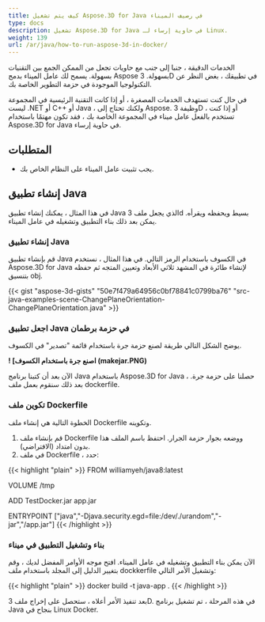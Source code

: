 ```yaml
---
title: كيف يتم تشغيل Aspose.3D for Java في رصيف الميناء
type: docs
description: تشغيل Aspose.3D for Java في حاوية إرساء لـ Linux.
weight: 139
url: /ar/java/how-to-run-aspose-3d-in-docker/
---
```

الخدمات الدقيقة ، جنبا إلى جنب مع حاويات تجعل من الممكن الجمع بين التقنيات بسهولة. يسمح لك عامل الميناء بدمج Aspose بسهولة. 3D في تطبيقك ، بغض النظر عن التكنولوجيا الموجودة في حزمة التطوير الخاصة بك.

في حال كنت تستهدف الخدمات المصغرة ، أو إذا كانت التقنية الرئيسية في المجموعة ليست .NET أو C++ أو Java ، ولكنك تحتاج إلى Aspose. وظيفة 3D ، أو إذا كنت تستخدم بالفعل عامل ميناء في المجموعة الخاصة بك ، فقد تكون مهتمًا باستخدام Aspose.3D for Java في حاوية إرساء.

## المتطلبات

- يجب تثبيت عامل الميناء على النظام الخاص بك.

## إنشاء تطبيق Java

في هذا المثال ، يمكنك إنشاء تطبيق Java الذي يجعل ملف 3d بسيط ويحفظه ويقرأه. يمكن بعد ذلك بناء التطبيق وتشغيله في عامل الميناء.

### إنشاء تطبيق Java

قم بإنشاء تطبيق Java في الكسوف باستخدام الرمز التالي. في هذا المثال ، نستخدم Aspose.3D for Java لإنشاء طائرة في المشهد ثلاثي الأبعاد وتعيين المتجه ثم حفظه بتنسيق obj.

{{< gist "aspose-3d-gists" "50e7f479a64956c0bf78841c0799ba76" "src-java-examples-scene-ChangePlaneOrientation-ChangePlaneOrientation.java" >}}

### اجعل تطبيق Java في حزمة برطمان

يوضح الشكل التالي طريقة لصنع حزمة جرة باستخدام قائمة "تصدير" في الكسوف.

**! [اصنع جرة باستخدام الكسوف (makejar.PNG)**

الآن بعد أن كتبنا برنامج Java باستخدام Aspose.3D for Java ، حصلنا على حزمة جرة. بعد ذلك سنقوم بعمل ملف dockerfile.

### تكوين ملف Dockerfile

الخطوة التالية هي إنشاء ملف Dockerfile وتكوينه.

1. قم بإنشاء ملف Dockerfile ووضعه بجوار حزمة الجرار. احتفظ باسم الملف هذا بدون امتداد (الافتراضي).
2. في ملف Dockerfile ، حدد:

{{< highlight "plain" >}}
   FROM williamyeh/java8:latest

   VOLUME /tmp

   ADD TestDocker.jar app.jar

   ENTRYPOINT ["java","-Djava.security.egd=file:/dev/./urandom","-jar","/app.jar"]
{{< /highlight >}}

### بناء وتشغيل التطبيق في ميناء

الآن يمكن بناء التطبيق وتشغيله في عامل الميناء. افتح موجه الأوامر المفضل لديك ، وقم بتغيير الدليل إلى المجلد باستخدام ملف dockkerfile وتشغيل الأمر التالي:

{{< highlight "plain" >}}
docker build -t java-app .
{{< /highlight >}}

بعد تنفيذ الأمر أعلاه ، ستحصل على إخراج ملف 3D. في هذه المرحلة ، تم تشغيل برنامج Java بنجاح في Linux Docker.
